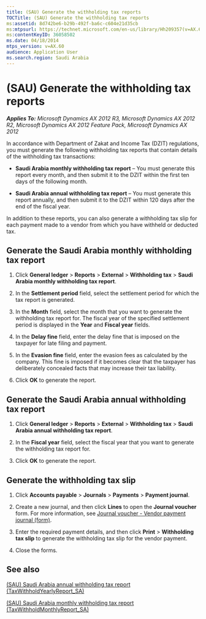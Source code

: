 ```yaml
---
title: (SAU) Generate the withholding tax reports
TOCTitle: (SAU) Generate the withholding tax reports
ms:assetid: 8d742be6-b29b-492f-ba6c-c604e21d35cb
ms:mtpsurl: https://technet.microsoft.com/en-us/library/Hh209357(v=AX.60)
ms:contentKeyID: 36058502
ms.date: 04/18/2014
mtps_version: v=AX.60
audience: Application User
ms.search.region: Saudi Arabia
---
```


# (SAU) Generate the withholding tax reports 


_**Applies To:** Microsoft Dynamics AX 2012 R3, Microsoft Dynamics AX 2012 R2, Microsoft Dynamics AX 2012 Feature Pack, Microsoft Dynamics AX 2012_

In accordance with Department of Zakat and Income Tax (DZIT) regulations, you must generate the following withholding tax reports that contain details of the withholding tax transactions:

  - **Saudi Arabia monthly withholding tax report** – You must generate this report every month, and then submit it to the DZIT within the first ten days of the following month.

  - **Saudi Arabia annual withholding tax report** – You must generate this report annually, and then submit it to the DZIT within 120 days after the end of the fiscal year.

In addition to these reports, you can also generate a withholding tax slip for each payment made to a vendor from which you have withheld or deducted tax.

## Generate the Saudi Arabia monthly withholding tax report

1.  Click **General ledger** \> **Reports** \> **External** \> **Withholding tax** \> **Saudi Arabia monthly withholding tax report**.

2.  In the **Settlement period** field, select the settlement period for which the tax report is generated.

3.  In the **Month** field, select the month that you want to generate the withholding tax report for. The fiscal year of the specified settlement period is displayed in the **Year** and **Fiscal year** fields.

4.  In the **Delay fine** field, enter the delay fine that is imposed on the taxpayer for late filing and payment.

5.  In the **Evasion fine** field, enter the evasion fees as calculated by the company. This fine is imposed if it becomes clear that the taxpayer has deliberately concealed facts that may increase their tax liability.

6.  Click **OK** to generate the report.

## Generate the Saudi Arabia annual withholding tax report

1.  Click **General ledger** \> **Reports** \> **External** \> **Withholding tax** \> **Saudi Arabia annual withholding tax report**.

2.  In the **Fiscal year** field, select the fiscal year that you want to generate the withholding tax report for.

3.  Click **OK** to generate the report.

## Generate the withholding tax slip

1.  Click **Accounts payable** \> **Journals** \> **Payments** \> **Payment journal**.

2.  Create a new journal, and then click **Lines** to open the **Journal voucher** form. For more information, see [Journal voucher - Vendor payment journal (form)](https://technet.microsoft.com/en-us/library/aa599011\(v=ax.60\)).

3.  Enter the required payment details, and then click **Print** \> **Withholding tax slip** to generate the withholding tax slip for the vendor payment.

4.  Close the forms.

## See also

[(SAU) Saudi Arabia annual withholding tax report (TaxWithholdYearlyReport\_SA)](sau-saudi-arabia-annual-withholding-tax-report-taxwithholdyearlyreport-sa.md)

[(SAU) Saudi Arabia monthly withholding tax report (TaxWithholdMonthlyReport\_SA)](sau-saudi-arabia-monthly-withholding-tax-report-taxwithholdmonthlyreport-sa.md)

  


